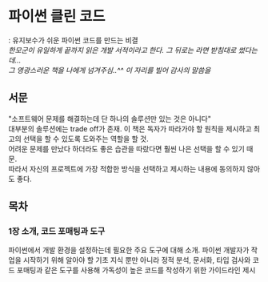 # 파이썬 클린 코드  
: 유지보수가 쉬운 파이썬 코드를 만드는 비결  
*한모군이 유일하게 끝까지 읽은 개발 서적이라고 한다. 그 뒤로는 라면 받침대로 썼다는데...*  
*그 영광스러운 책을 나에게 넘겨주심..^^ 이 자리를 빌어 감사의 말씀을*  

## 서문  
"소프트웨어 문제를 해결하는데 단 하나의 솔루션만 있는 것은 아니다"  
대부분의 솔루션에는 trade off가 존재. 이 책은 독자가 따라가야 할 원칙을 제시하고 최고의 선택을 할 수 있도록 도와주는 역할을 할 것.  
어려운 문제를 만났다 하더라도 좋은 습관을 따랐다면 훨씬 나은 선택을 할 수 있기 때문.  
따라서 자신의 프로젝트에 가장 적합한 방식을 선택하고 제시하는 내용에 동의하지 않아도 좋다.  

## 목차  
### 1장 소개, 코드 포매팅과 도구  
파이썬에서 개발 환경을 설정하는데 필요한 주요 도구에 대해 소개.
파이썬 개발자가 작업을 시작하기 위해 알아야 할 기초 지식 뿐만 아니라 정적 분석, 문서화, 타입 검사와 코드 포매팅과 같은 도구를 사용해 가독성이 높은 코드를 작성하기 위한 가이드라인 제시  
